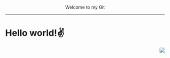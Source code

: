 
<p align="center" >
  Welcome to my Git
</p>

<hr>
<h1>Hello world!✌</h1><img align="right" src ="https://media3.giphy.com/media/3o6vXTpomeZEyxufGU/200w.webp?cid=ecf05e47zlzsc40oehowtnx9aimfs8ckl51txoorog5ah9s2&ep=v1_gifs_search&rid=200w.webp&ct=g">
  

<!--
**rojishtwati/rojishtwati** is a ✨ _special_ ✨ repository because its `README.md` (this file) appears on your GitHub profile.

Here are some ideas to get you started:

- 🔭 I’m currently working on ...
- 🌱 I’m currently learning ...
- 👯 I’m looking to collaborate on ...
- 🤔 I’m looking for help with ...
- 💬 Ask me about ...
- 📫 How to reach me: ...
- 😄 Pronouns: ...
- ⚡ Fun fact: ...
-->
